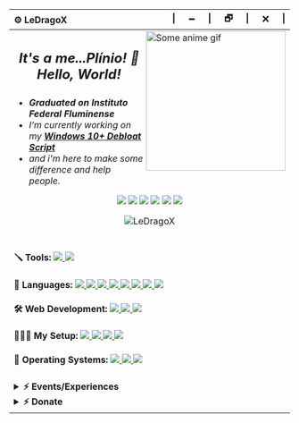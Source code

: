<div align="center">
  <table>
    <thead>
      <tr>
        <th align="left">⚙️ LeDragoX</th>
        <th align="right">|⠀⠀🗕⠀⠀|⠀⠀🗗⠀⠀|⠀⠀🗙⠀⠀|</th>
      </tr>
    </thead>
    <tbody>
      <tr>
        <td colspan="2">
          <a href="#blank"><img src="https://i.pinimg.com/originals/cb/9d/d2/cb9dd263099adac75b965e94d15b06b4.gif" align="right" title="Some anime gif" width="auto" height="250px" alt="Some anime gif"></a>
          <h2 align="center"><i>It's a me...Plínio! 👋 Hello, World!</i></h2>
          <h3 align="center"></h3>
          <ul>
            <li><b><i>Graduated on Instituto Federal Fluminense</i></b></li>
            <li><i>I’m currently working on my <a href="https://github.com/LeDragoX/Win-Debloat-Tools"><b>Windows 10+ Debloat Script</b></a></i></li>
            <li><i>and i'm here to make some difference and help people.</i></li>
          </ul>
          <p align="center">
            <a href="https://gitlab.com/LeDragoX"><img src="https://img.shields.io/badge/GitLab-330F63?style=flat&logo=gitlab&logoColor=white"></a>
            <a href="https://www.linkedin.com/in/plinio-larrubia"><img src="https://img.shields.io/badge/LinkedIn-blue?style=flat&logo=Linkedin&logoColor=white"></a>
            <a href="mailto:plinio2xd@gmail.com"><img src="https://img.shields.io/badge/-Gmail-c14438?style=flat&logo=Gmail&logoColor=white"></a>
            <a href="https://forum.xda-developers.com/m/ledragox.8006906/"><img src="https://img.shields.io/badge/XDA-Developers-F59812?style=flat&logo=xda-developers&logoColor=white"></a>
            <a href="https://steamcommunity.com/id/ledragox/"><img src="https://img.shields.io/badge/Steam-000000?style=flat&logo=steam&logoColor=white"></a>
            <a href="https://myanimelist.net/profile/LeDragoX"><img src="https://img.shields.io/badge/MyAnimeList-2E51A2?style=flat&logo=myanimelist&logoColor=white"></a>
          </p>
          <p align="center"><img src="https://komarev.com/ghpvc/?username=LeDragoX" alt="LeDragoX" /></p>
        </td>
      </tr>
      <tr>
        <td>
          <h4>🪛 Tools:
            <a href="#blank">
              <img src="https://img.shields.io/badge/IDE-VS_Code-0078D4?style=flat&logo=visual%20studio%20code&logoColor=white">
              <img src="https://img.shields.io/badge/GIMP-5C5543?style=flat&logo=gimp&logoColor=white">
            </a>
          </h4>
          <h4>🚀 Languages:
            <a href="#blank">
              <img src="https://img.shields.io/badge/PowerShell-5391FE?style=flat&logo=PowerShell&logoColor=white">
              <img src="https://img.shields.io/badge/Shell_Script-121011?style=flat&logo=linux&logoColor=white">
              <img src="https://img.shields.io/badge/HTML-E34F26?style=flat&logo=html5&logoColor=white">
              <img src="https://img.shields.io/badge/CSS-1572B6?style=flat&logo=css3&logoColor=white">
              <img src="https://img.shields.io/badge/JavaScript-F7DF1E?style=flat&logo=javascript&logoColor=black">
              <img src="https://img.shields.io/badge/TypeScript-007ACC?style=flat&logo=typescript&logoColor=white">
              <img src="https://img.shields.io/badge/Python-3776AB?style=flat&logo=python&logoColor=FFD343">
              <img src="https://img.shields.io/badge/Ruby-CC342D?style=flat&logo=ruby&logoColor=white">
            </a>
          </h4>
          <h4>🛠️ Web Development:
            <a href="#blank">
              <img src="https://img.shields.io/badge/Rails-%23CC0000.svg?style=flat&logo=ruby-on-rails&logoColor=white">
              <img src="https://img.shields.io/badge/Node_JS-339933?style=flat&logo=nodedotjs&logoColor=white">
              <img src="https://img.shields.io/badge/Insomnia-5849be?style=flat&logo=Insomnia&logoColor=white">
            </a>
          </h4>
          <h4>👨🏻‍💻 My Setup:
            <a href="#blank">
              <img src="https://img.shields.io/badge/ASUS-A320M\K-ED1C24?style=flat&logo=amd&logoColor=white">
              <img src="https://img.shields.io/badge/AMD-Ryzen_5_5600-ED1C24?style=flat&logo=amd&logoColor=white">
              <img src="https://img.shields.io/badge/Corsair-16GB_RAM_@2666Mhz-993399?style=flat&logo=corsair&logoColor=white">
              <img src="https://img.shields.io/badge/NVIDIA-GTX1060_6GB-76B900?style=flat&logo=nvidia&logoColor=white">
            </a>
          </h4>
          <h4>💾 Operating Systems:
            <a href="#blank">
              <img src="https://img.shields.io/badge/OS-Windows_10-0078D6?style=flat&logo=microsoft&logoColor=white">
              <img src="https://img.shields.io/badge/OS-Arch_Linux_\_WSL-FFFFFF?style=flat&logo=arch-linux&logoColor=blue">
              <img src="https://img.shields.io/badge/OS-Android_13_(Pixel_Extended)-3DDC84?style=flat&logo=android&logoColor=">
            </a>
          </h4>
        </td>
      </tr>
      <tr>
        <td>
          <details>
            <summary><b>⚡ Events/Experiences</b></summary>
            <table align="center">
              <thead align="center">
                <tr>
                  <th>Icon</th>
                  <th>Name</th>
                  <th>Company</th>
                  <th>Date</th>
                  <th>Learned</th>
                </tr>
              </thead>
              <tbody align="center">
                <tr>
                  <td>
                    <img src="https://github.com/TreinaDev.png" width="25px" style="vertical-align: middle;" />
                  </td>
                  <td><a href="https://treinadev.com.br/" target="_blank">TreinaDev 7</a></td>
                  <td>Campus Code</td>
                  <td>2021</td>
                  <td>
                    Git, Signing Keys,<br/>
                    Ruby v3, Rails v6,<br/>
                    TDD, Following Conventions,<br/>
                    Linting, Pair Programming,<br/>
                    Daily Meeting
                  </td>
                </tr>
              </tbody>
            </table>
          </details>
          <details>
            <summary><b>⚡ Donate</b></summary>
            <br />
            <b>PIX</b>: <i>ba1c19f6-5d19-4806-ac99-d12b1e751fc2</i><br>
            <b>PayPal</b>: <i><a href="https://www.paypal.com/donate?token=rhASnxOKoYQ8yyegOFjArpavhOAfFqx04AyfAMH3shdAbmoxv0lQ5i-yYMhucmjb1G1MqeDAQUUtCupt">https://www.paypal.com/donate?token=rhASnxOKoYQ8yyegOFjArpavhOAfFqx04AyfAMH3shdAbmoxv0lQ5i-yYMhucmjb1G1MqeDAQUUtCupt</a></i>
          </details>
        </td>
      </tr>
    </tbody>
  </table>
</div>
<!--
**LeDragoX/LeDragoX** is a ✨ _special_ ✨ repository because its `README.md` (this file) appears on your GitHub profile.

Here are some ideas to get you started:

- 🔭 I’m currently working on ...
- 🌱 I’m currently learning ...
- 👯 I’m looking to collaborate on ...
- 🤔 I’m looking for help with ...
- 💬 Ask me about ...
- 📫 How to reach me: ...
- 😄 Pronouns: ...
- ⚡ Fun fact: ...
  -->
